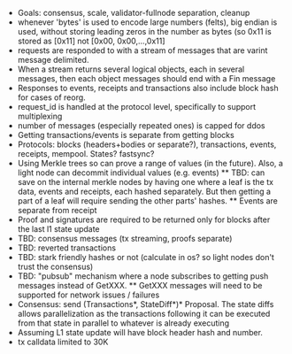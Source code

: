 * Goals: consensus, scale, validator-fullnode separation, cleanup
* whenever 'bytes' is used to encode large numbers (felts), big endian is used, without storing leading zeros in the number as bytes (so 0x11 is stored as [0x11] not [0x00, 0x00,...,0x11]
* requests are responded to with a stream of messages that are varint message delimited.
* When a stream returns several logical objects, each in several messages, then each object messages should end with a Fin message
* Responses to events, receipts and transactions also include block hash for cases of reorg.
* request_id is handled at the protocol level, specifically to support multiplexing
* number of messages (especially repeated ones) is capped for ddos
* Getting transactions/events is separate from getting blocks
* Protocols: blocks (headers+bodies or separate?), transactions, events, receipts, mempool. States? fastsync?
* Using Merkle trees so can prove a range of values (in the future). Also, a light node can decommit individual values (e.g. events)
** TBD: can save on the internal merkle nodes by having one where a leaf is the tx data, events and receipts, each hashed separately. But then getting a part of a leaf will require sending the other parts' hashes.
** Events are separate from receipt
* Proof and signatures are required to be returned only for blocks after the last l1 state update
* TBD: consensus messages (tx streaming, proofs separate)
* TBD: reverted transactions
* TBD: stark friendly hashes or not (calculate in os? so light nodes don't trust the consensus)
* TBD: "pubsub" mechanism where a node subscribes to getting push messages instead of GetXXX.
** GetXXX messages will need to be supported for network issues / failures
* Consensus: send (Transactions*, StateDiff*)* Proposal. The state diffs allows parallelization as the transactions following it can be executed from that state in parallel to whatever is already executing
* Assuming L1 state update will have block header hash and number.
* tx calldata limited to 30K

